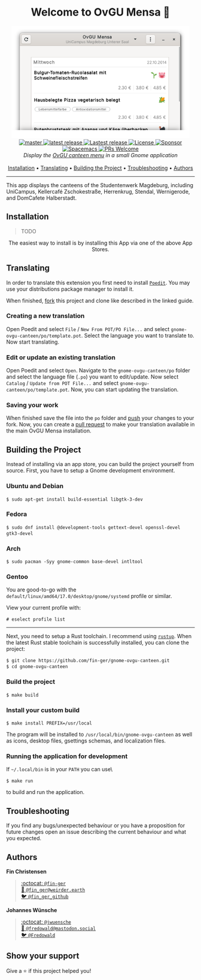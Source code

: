 <h1 align="center">Welcome to OvGU Mensa 🥗</h1>

<p align="center">
  <img height="300" src="img/screenshot.png"><br>
  <a href="https://github.com/fin-ger/gnome-ovgu-canteen/actions?query=workflow%3A%22master%22">
    <img src="https://github.com/fin-ger/gnome-ovgu-canteen/workflows/master/badge.svg" alt="master">
  </a>
  <a href="https://github.com/fin-ger/gnome-ovgu-canteen/actions?query=workflow%3A%22latest+release%22">
    <img src="https://github.com/fin-ger/gnome-ovgu-canteen/workflows/latest release/badge.svg" alt="latest release">
  </a>
  <a href="https://github.com/fin-ger/gnome-ovgu-canteen/releases">
    <img alt="Lastest release" src="https://img.shields.io/github/v/release/fin-ger/gnome-ovgu-canteen?label=latest%20release&sort=semver">
  </a>
  <a href="https://github.com/fin-ger/gnome-ovgu-canteen/blob/master/LICENSE">
    <img alt="License" src="https://img.shields.io/github/license/fin-ger/gnome-ovgu-canteen">
  </a>
  <a href="https://github.com/fin-ger/gnome-ovgu-canteen">
    <img alt="Sponsor" src="https://img.shields.io/static/v1?label=Sponsor&message=%E2%9D%A4&logo=GitHub&color=red">
  </a>
  <a href="http://spacemacs.org">
    <img alt="Spacemacs" src="https://cdn.rawgit.com/syl20bnr/spacemacs/442d025779da2f62fc86c2082703697714db6514/assets/spacemacs-badge.svg" />
  </a>
  <a href="http://makeapullrequest.com">
    <img alt="PRs Welcome" src="https://img.shields.io/badge/PRs-welcome-brightgreen.svg">
  </a>
  <br>
  <i>Display the <a href="https://www.studentenwerk-magdeburg.de/mensen-cafeterien/mensa-unicampus/">OvGU canteen menu</a> in a small Gnome application</i>
  <br><br>
  <a href="#installation">Installation</a> •
  <a href="#translating">Translating</a> •
  <a href="#building-the-project">Building the Project</a> •
  <a href="#troubleshooting">Troubleshooting</a> •
  <a href="#authors">Authors</a>
</p>

---

This app displays the canteens of the Studentenwerk Magdeburg, including UniCampus, Kellercafé Zschokestraße, Herrenkrug, Stendal, Wernigerode, and DomCafete Halberstadt.

## Installation

> TODO

<!--
<p align="center">
  <a href="https://flathub.org/apps/details/de.fin_ger.OvGUCanteen"><img height="80" alt="Download on Flathub" src="https://flathub.org/assets/badges/flathub-badge-en.png"/></a>
  &emsp;
  <a href="https://snapcraft.io/gnome-ovgu-canteen"><img height="74" alt="Get it from the Snap Store" src="https://raw.githubusercontent.com/snapcore/snap-store-badges/master/EN/%5BEN%5D-snap-store-black-uneditable.svg"/></a>
</p>
-->

<p align="center">
  The easiest way to install is by installing this App via one of the above App Stores.
<p>

## Translating

In order to translate this extension you first need to install [`Poedit`](https://poedit.net/). You may use your distributions package manager to install it.

When finished, [fork](https://help.github.com/en/github/getting-started-with-github/fork-a-repo) this project and clone like described in the linked guide.

### Creating a new translation

Open Poedit and select `File` / `New From POT/PO File...` and select `gnome-ovgu-canteen/po/template.pot`. Select the language you want to translate to. Now start translating.

### Edit or update an existing translation

Open Poedit and select `Open`. Navigate to the `gnome-ovgu-canteen/po` folder and select the language file (`.po`) you want to edit/update. Now select `Catalog` / `Update from POT File...` and select `gnome-ovgu-canteen/po/template.pot`. Now, you can start updating the translation.

### Saving your work

When finished save the file into the `po` folder and [push](https://help.github.com/en/github/managing-files-in-a-repository/adding-a-file-to-a-repository-using-the-command-line) your changes to your fork. Now, you can create a [pull request](https://help.github.com/en/github/collaborating-with-issues-and-pull-requests/creating-a-pull-request) to make your translation available in the main OvGU Mensa installation.

## Building the Project

Instead of installing via an app store, you can build the project yourself from source. First, you have to setup a Gnome development environment.

### Ubuntu and Debian

```
$ sudo apt-get install build-essential libgtk-3-dev
```

### Fedora

```
$ sudo dnf install @development-tools gettext-devel openssl-devel gtk3-devel
```

### Arch

```
$ sudo pacman -Syy gnome-common base-devel intltool
```

### Gentoo

You are good-to-go with the `default/linux/amd64/17.0/desktop/gnome/systemd` profile or similar.

View your current profile with:

```
# eselect profile list
```

---

Next, you need to setup a Rust toolchain. I recommend using [`rustup`](https://rustup.rs/). When the latest Rust stable toolchain is successfully installed, you can clone the project:

```
$ git clone https://github.com/fin-ger/gnome-ovgu-canteen.git
$ cd gnome-ovgu-canteen
```

### Build the project

```
$ make build
```

### Install your custom build

```
$ make install PREFIX=/usr/local
```

The program will be installed to `/usr/local/bin/gnome-ovgu-canteen` as well as icons, desktop files, gsettings schemas, and localization files.

### Running the application for development

If `~/.local/bin` is in your `PATH` you can use\

```
$ make run
```

to build and run the application.

## Troubleshooting

If you find any bugs/unexpected behaviour or you have a proposition for future changes open an issue describing the current behaviour and what you expected.

## Authors

**Fin Christensen**

> [:octocat: `@fin-ger`](https://github.com/fin-ger)  
> [:elephant: `@fin_ger@weirder.earth`](https://weirder.earth/@fin_ger)  
> [:bird: `@fin_ger_github`](https://twitter.com/fin_ger_github)  

**Johannes Wünsche**

> [:octocat: `@jwuensche`](https://github.com/jwuensche)  
> [:elephant: `@fredowald@mastodon.social`](https://mastodon.social/web/accounts/843376)  
> [:bird: `@Fredowald`](https://twitter.com/fredowald)  

## Show your support

Give a :star: if this project helped you!

